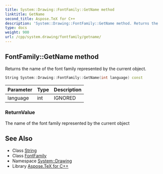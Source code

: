 ```yaml
---
title: System::Drawing::FontFamily::GetName method
linktitle: GetName
second_title: Aspose.TeX for C++
description: 'System::Drawing::FontFamily::GetName method. Returns the name of the font family represented by the current object in C++.'
type: docs
weight: 900
url: /cpp/system.drawing/fontfamily/getname/
---
```

## FontFamily::GetName method


Returns the name of the font family represented by the current object.

```cpp
String System::Drawing::FontFamily::GetName(int language) const
```


| Parameter | Type | Description |
| --- | --- | --- |
| language | int | IGNORED |

### ReturnValue

The name of the font family represented by the current object

## See Also

* Class [String](../../../system/string/)
* Class [FontFamily](../)
* Namespace [System::Drawing](../../)
* Library [Aspose.TeX for C++](../../../)
